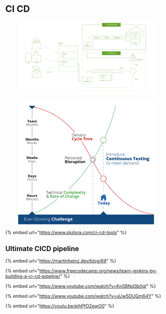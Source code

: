 # CI CD

<figure><img src="../.gitbook/assets/image (21).png" alt=""><figcaption></figcaption></figure>

<figure><img src="../.gitbook/assets/image (29).png" alt=""><figcaption></figcaption></figure>

{% embed url="https://www.plutora.com/ci-cd-tools" %}

## Ultimate CICD pipeline

{% embed url="https://martinheinz.dev/blog/69" %}

{% embed url="https://www.freecodecamp.org/news/learn-jenkins-by-building-a-ci-cd-pipeline/" %}

{% embed url="https://www.youtube.com/watch?v=KnSBNd3b0qI" %}

{% embed url="https://www.youtube.com/watch?v=uUw5DUQm64Y" %}

{% embed url="https://youtu.be/eihPfO2gwO0" %}
